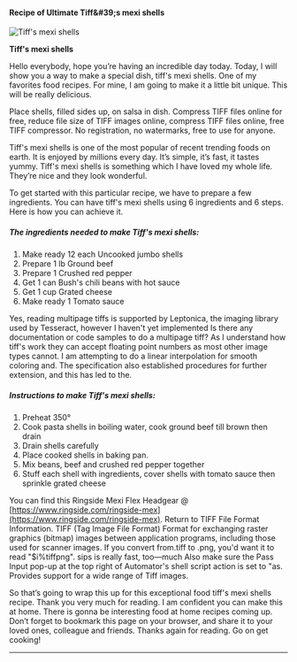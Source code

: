             

#### Recipe of Ultimate Tiff&amp;#39;s mexi shells

![Tiff's mexi shells](https://img-global.cpcdn.com/recipes/15391188/751x532cq70/tiffs-mexi-shells-recipe-main-photo.jpg)

**Tiff's mexi shells**

Hello everybody, hope you’re having an incredible day today. Today, I will show you a way to make a special dish, tiff's mexi shells. One of my favorites food recipes. For mine, I am going to make it a little bit unique. This will be really delicious.

Place shells, filled sides up, on salsa in dish. Compress TIFF files online for free, reduce file size of TIFF images online, compress TIFF files online, free TIFF compressor. No registration, no watermarks, free to use for anyone.

Tiff's mexi shells is one of the most popular of recent trending foods on earth. It is enjoyed by millions every day. It’s simple, it’s fast, it tastes yummy. Tiff's mexi shells is something which I have loved my whole life. They’re nice and they look wonderful.

To get started with this particular recipe, we have to prepare a few ingredients. You can have tiff's mexi shells using 6 ingredients and 6 steps. Here is how you can achieve it.

##### The ingredients needed to make Tiff's mexi shells:

1.  Make ready 12 each Uncooked jumbo shells
2.  Prepare 1 lb Ground beef
3.  Prepare 1 Crushed red pepper
4.  Get 1 can Bush's chili beans with hot sauce
5.  Get 1 cup Grated cheese
6.  Make ready 1 Tomato sauce

Yes, reading multipage tiffs is supported by Leptonica, the imaging library used by Tesseract, however I haven't yet implemented Is there any documentation or code samples to do a multipage tiff? As I understand how tiff's work they can accept floating point numbers as most other image types cannot. I am attempting to do a linear interpolation for smooth coloring and. The specification also established procedures for further extension, and this has led to the.

##### Instructions to make Tiff's mexi shells:

1.  Preheat 350°
2.  Cook pasta shells in boiling water, cook ground beef till brown then drain
3.  Drain shells carefully
4.  Place cooked shells in baking pan.
5.  Mix beans, beef and crushed red pepper together
6.  Stuff each shell with ingredients, cover shells with tomato sauce then sprinkle grated cheese

You can find this Ringside Mexi Flex Headgear @ [https://www.ringside.com/ringside-mex](https://www.ringside.com/ringside-mex). Return to TIFF File Format Information. TIFF (Tag Image File Format) Format for exchanging raster graphics (bitmap) images between application programs, including those used for scanner images. If you convert from.tiff to .png, you'd want it to read "$i%tiffpng". sips is really fast, too—much Also make sure the Pass Input pop-up at the top right of Automator's shell script action is set to "as. Provides support for a wide range of Tiff images.

So that’s going to wrap this up for this exceptional food tiff's mexi shells recipe. Thank you very much for reading. I am confident you can make this at home. There is gonna be interesting food at home recipes coming up. Don’t forget to bookmark this page on your browser, and share it to your loved ones, colleague and friends. Thanks again for reading. Go on get cooking!

* * *